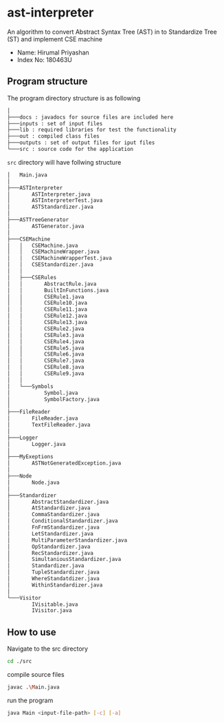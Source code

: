 # ast-interpreter

An algorithm to convert Abstract Syntax Tree (AST) in to Standardize Tree (ST) and implement CSE machine

- Name: Hirumal Priyashan
- Index No: 180463U

## Program structure

The program directory structure is as following

```txt
│
├───docs : javadocs for source files are included here
├───inputs : set of input files
├───lib : required libraries for test the functionality
├───out : compiled class files
├───outputs : set of output files for iput files 
└───src : source code for the application
```

`src` directory will have follwing structure

```txt
│   Main.java
│
├───ASTInterpreter
│       ASTInterpreter.java
│       ASTInterpreterTest.java
│       ASTStandardizer.java
│
├───ASTTreeGenerator
│       ASTGenerator.java
│
├───CSEMachine
│   │   CSEMachine.java
│   │   CSEMachineWrapper.java
│   │   CSEMachineWrapperTest.java
│   │   CSEStandardizer.java
│   │
│   ├───CSERules
│   │       AbstractRule.java
│   │       BuiltInFunctions.java
│   │       CSERule1.java
│   │       CSERule10.java
│   │       CSERule11.java
│   │       CSERule12.java
│   │       CSERule13.java
│   │       CSERule2.java
│   │       CSERule3.java
│   │       CSERule4.java
│   │       CSERule5.java
│   │       CSERule6.java
│   │       CSERule7.java
│   │       CSERule8.java
│   │       CSERule9.java
│   │
│   └───Symbols
│           Symbol.java
│           SymbolFactory.java
│
├───FileReader
│       FileReader.java
│       TextFileReader.java
│
├───Logger
│       Logger.java
│
├───MyExeptions
│       ASTNotGeneratedException.java
│
├───Node
│       Node.java
│
├───Standardizer
│       AbstractStandardizer.java
│       AtStandardizer.java
│       CommaStandardizer.java
│       ConditionalStandardizer.java
│       FnFrmStandardizer.java
│       LetStandardizer.java
│       MultiParameterStandardizer.java
│       OpStandardizer.java
│       RecStandardizer.java
│       SimultaniousStandardizer.java
│       Standardizer.java
│       TupleStandardizer.java
│       WhereStandatdizer.java
│       WithinStandardizer.java
│
└───Visitor
        IVisitable.java
        IVisitor.java
```

## How to use

Navigate to the src directory

```bash
cd ./src
```

compile source files

```bash
javac .\Main.java
```

run the program

```bash
java Main <input-file-path> [-c] [-a]
```
